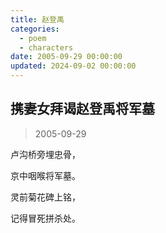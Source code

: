 ```yaml
---
title: 赵登禹
categories:
  - poem
  - characters
date: 2005-09-29 00:00:00
updated: 2024-09-02 00:00:00
---
```


## 携妻女拜谒赵登禹将军墓 ##

> 2005-09-29

卢沟桥旁埋忠骨，

京中咽喉将军墓。

灵前菊花碑上铭，

记得冒死拼杀处。